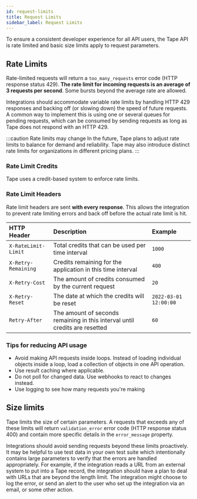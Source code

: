 ```yaml
---
id: request-limits
title: Request Limits
sidebar_label: Request Limits
---
```


To ensure a consistent developer experience for all API users, the Tape API is rate limited and basic size limits apply to request parameters.

## Rate Limits

Rate-limited requests will return a `too_many_requests` error code (HTTP response status 429). **The rate limit for incoming requests is an average of 3 requests per second**. Some bursts beyond the average rate are allowed.

Integrations should accommodate variable rate limits by handling HTTP 429 responses and backing off (or slowing down) the speed of future requests. A common way to implement this is using one or several queues for pending requests, which can be consumed by sending requests as long as Tape does not respond with an HTTP 429.

:::caution Rate limits may change
In the future, Tape plans to adjust rate limits to balance for demand and reliability. Tape may also introduce distinct rate limits for organizations in different pricing plans.
:::

### Rate Limit Credits

Tape uses a credit-based system to enforce rate limits.

### Rate Limit Headers

Rate limit headers are sent **with every response**. This allows the integration to prevent rate limiting errors and back off before the actual rate limit is hit.

| HTTP Header          | Description                                                                 | Example               |
| :------------------- | :-------------------------------------------------------------------------- | :-------------------- |
| `X-RateLimit-Limit ` | Total credits that can be used per time interval                            | `1000`                |
| `X-Retry-Remaining`  | Credits remaining for the application in this time interval                 | `400`                 |
| `X-Retry-Cost`       | The amount of credits consumed by the current request                       | `20`                  |
| `X-Retry-Reset`      | The date at which the credits will be reset                                 | `2022-03-01 12:00:00` |
| `Retry-After`        | The amount of seconds remaining in this interval until credits are resetted | `60`                  |

### Tips for reducing API usage

- Avoid making API requests inside loops. Instead of loading individual objects inside a loop, load a collection of objects in one API operation.
- Use result caching where applicable.
- Do not poll for changed data. Use webhooks to react to changes instead.
- Use logging to see how many requests you're making

## Size limits

Tape limits the size of certain parameters. A requests that exceeds any of these limits will return `validation_error` error code (HTTP response status 400) and contain more specific details in the `error_message` property.

Integrations should avoid sending requests beyond these limits proactively. It may be helpful to use test data in your own test suite which intentionally contains large parameters to verify that the errors are handled appropriately. For example, if the integration reads a URL from an external system to put into a Tape record, the integration should have a plan to deal with URLs that are beyond the length limit. The integration might choose to log the error, or send an alert to the user who set up the integration via an email, or some other action.
